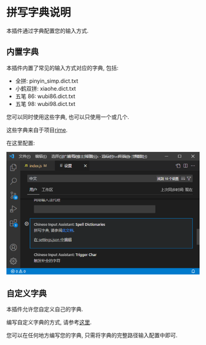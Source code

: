# 拼写字典说明

本插件通过字典配置您的输入方式.

## 内置字典

本插件内置了常见的输入方式对应的字典, 包括:

- 全拼: pinyin_simp.dict.txt
- 小鹤双拼: xiaohe.dict.txt
- 五笔 86: wubi86.dict.txt
- 五笔 98: wubi98.dict.txt

您可以同时使用这些字典, 也可以只使用一个或几个.

这些字典来自于项目[rime](https://github.com/rime/).

在这里配置:

![](../截图/5.png)

## 自定义字典

本插件允许您自定义自己的字典.

编写自定义字典的方式, 请参考[这里](自定义字典.md).

您可以在任何地方编写您的字典, 只需将字典的完整路径输入配置中即可.
